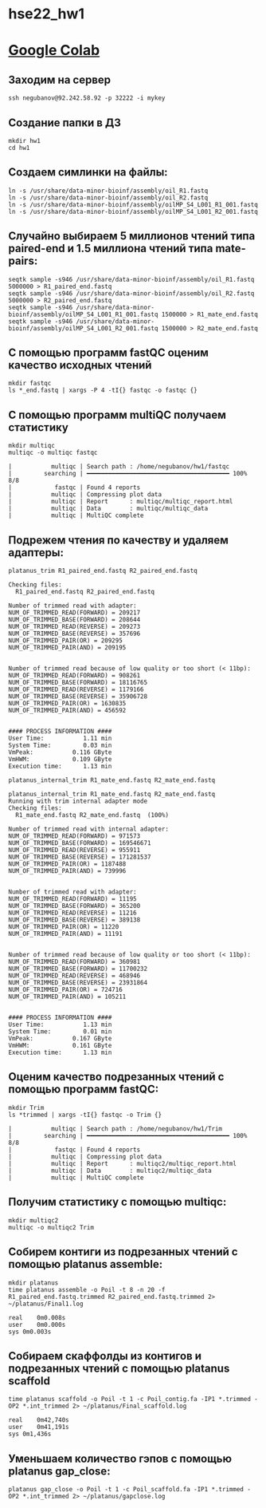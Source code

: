 # hse22_hw1

# [Google Colab](https://colab.research.google.com/drive/1d2Ia8XzxojKMvSM8lXtlR63232_5KIM8#scrollTo=G-kjm7V1iwVV)

## Заходим на сервер 
```
ssh negubanov@92.242.58.92 -p 32222 -i mykey
```

## Создание папки в ДЗ

```
mkdir hw1
cd hw1
```

## Создаем симлинки на файлы:
```
ln -s /usr/share/data-minor-bioinf/assembly/oil_R1.fastq
ln -s /usr/share/data-minor-bioinf/assembly/oil_R2.fastq
ln -s /usr/share/data-minor-bioinf/assembly/oilMP_S4_L001_R1_001.fastq
ln -s /usr/share/data-minor-bioinf/assembly/oilMP_S4_L001_R2_001.fastq
```

## Случайно выбираем 5 миллионов чтений типа paired-end и 1.5 миллиона чтений типа mate-pairs:

```
seqtk sample -s946 /usr/share/data-minor-bioinf/assembly/oil_R1.fastq 5000000 > R1_paired_end.fastq  
seqtk sample -s946 /usr/share/data-minor-bioinf/assembly/oil_R2.fastq 5000000 > R2_paired_end.fastq  
seqtk sample -s946 /usr/share/data-minor-bioinf/assembly/oilMP_S4_L001_R1_001.fastq 1500000 > R1_mate_end.fastq   
seqtk sample -s946 /usr/share/data-minor-bioinf/assembly/oilMP_S4_L001_R2_001.fastq 1500000 > R2_mate_end.fastq   
```

## С помощью программ fastQC оценим качество исходных чтений

```
mkdir fastqc      
ls *_end.fastq | xargs -P 4 -tI{} fastqc -o fastqc {}  
```

## С помощью программ multiQC получаем статистику 

```
mkdir multiqc      
multiqc -o multiqc fastqc
```

```
|           multiqc | Search path : /home/negubanov/hw1/fastqc
|         searching | ━━━━━━━━━━━━━━━━━━━━━━━━━━━━━━━━━━━━━━━━ 100% 8/8  
|            fastqc | Found 4 reports
|           multiqc | Compressing plot data
|           multiqc | Report      : multiqc/multiqc_report.html
|           multiqc | Data        : multiqc/multiqc_data
|           multiqc | MultiQC complete
```


## Подрежем чтения по качеству и удаляем адаптеры:

```
platanus_trim R1_paired_end.fastq R2_paired_end.fastq
```

```
Checking files: 
  R1_paired_end.fastq R2_paired_end.fastq

Number of trimmed read with adapter: 
NUM_OF_TRIMMED_READ(FORWARD) = 209217
NUM_OF_TRIMMED_BASE(FORWARD) = 208644
NUM_OF_TRIMMED_READ(REVERSE) = 209273
NUM_OF_TRIMMED_BASE(REVERSE) = 357696
NUM_OF_TRIMMED_PAIR(OR) = 209295
NUM_OF_TRIMMED_PAIR(AND) = 209195


Number of trimmed read because of low quality or too short (< 11bp): 
NUM_OF_TRIMMED_READ(FORWARD) = 908261
NUM_OF_TRIMMED_BASE(FORWARD) = 18116765
NUM_OF_TRIMMED_READ(REVERSE) = 1179166
NUM_OF_TRIMMED_BASE(REVERSE) = 35906728
NUM_OF_TRIMMED_PAIR(OR) = 1630835
NUM_OF_TRIMMED_PAIR(AND) = 456592


#### PROCESS INFORMATION ####
User Time:           1.11 min
System Time:         0.03 min
VmPeak:           0.116 GByte
VmHWM:            0.109 GByte
Execution time:      1.13 min
```

```
platanus_internal_trim R1_mate_end.fastq R2_mate_end.fastq
```

```
platanus_internal_trim R1_mate_end.fastq R2_mate_end.fastq
Running with trim internal adapter mode
Checking files: 
  R1_mate_end.fastq R2_mate_end.fastq  (100%)

Number of trimmed read with internal adapter: 
NUM_OF_TRIMMED_READ(FORWARD) = 971573
NUM_OF_TRIMMED_BASE(FORWARD) = 169546671
NUM_OF_TRIMMED_READ(REVERSE) = 955911
NUM_OF_TRIMMED_BASE(REVERSE) = 171281537
NUM_OF_TRIMMED_PAIR(OR) = 1187488
NUM_OF_TRIMMED_PAIR(AND) = 739996


Number of trimmed read with adapter: 
NUM_OF_TRIMMED_READ(FORWARD) = 11195
NUM_OF_TRIMMED_BASE(FORWARD) = 365200
NUM_OF_TRIMMED_READ(REVERSE) = 11216
NUM_OF_TRIMMED_BASE(REVERSE) = 389138
NUM_OF_TRIMMED_PAIR(OR) = 11220
NUM_OF_TRIMMED_PAIR(AND) = 11191


Number of trimmed read because of low quality or too short (< 11bp): 
NUM_OF_TRIMMED_READ(FORWARD) = 360981
NUM_OF_TRIMMED_BASE(FORWARD) = 11700232
NUM_OF_TRIMMED_READ(REVERSE) = 468946
NUM_OF_TRIMMED_BASE(REVERSE) = 23931864
NUM_OF_TRIMMED_PAIR(OR) = 724716
NUM_OF_TRIMMED_PAIR(AND) = 105211


#### PROCESS INFORMATION ####
User Time:           1.13 min
System Time:         0.01 min
VmPeak:           0.167 GByte
VmHWM:            0.161 GByte
Execution time:      1.13 min
```

## Оценим качество подрезанных чтений с помощью программ fastQC:

```
mkdir Trim
ls *trimmed | xargs -tI{} fastqc -o Trim {}
```

```
|           multiqc | Search path : /home/negubanov/hw1/Trim
|         searching | ━━━━━━━━━━━━━━━━━━━━━━━━━━━━━━━━━━━━━━━━ 100% 8/8  
|            fastqc | Found 4 reports
|           multiqc | Compressing plot data
|           multiqc | Report      : multiqc2/multiqc_report.html
|           multiqc | Data        : multiqc2/multiqc_data
|           multiqc | MultiQC complete
```


## Получим статистику с помощью multiqc:

```
mkdir multiqc2  
multiqc -o multiqc2 Trim 
```

## Собирем контиги из подрезанных чтений с помощью platanus assemble:

```
mkdir platanus
time platanus assemble -o Poil -t 8 -n 20 -f R1_paired_end.fastq.trimmed R2_paired_end.fastq.trimmed 2> ~/platanus/Final1.log
```


```
real	0m0.008s
user	0m0.000s
sys	0m0.003s
```


## Собираем скаффолды из контигов и подрезанных чтений с помощью platanus scaffold

```
time platanus scaffold -o Poil -t 1 -c Poil_contig.fa -IP1 *.trimmed -OP2 *.int_trimmed 2> ~/platanus/Final_scaffold.log
```

```
real	0m42,740s
user	0m41,191s
sys	0m1,436s
```

## Уменьшаем количество гэпов с помощью platanus gap_close:

```
platanus gap_close -o Poil -t 1 -c Poil_scaffold.fa -IP1 *.trimmed -OP2 *.int_trimmed 2> ~/platanus/gapclose.log
```














